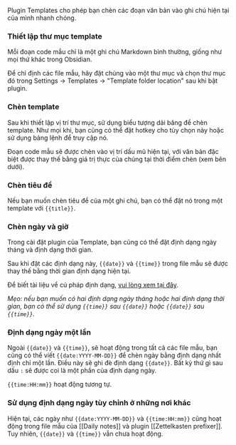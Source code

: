 Plugin Templates cho phép bạn chèn các đoạn văn bản vào ghi chú hiện tại của mình nhanh chóng.

### Thiết lập thư mục template

Mỗi đoạn code mẫu chỉ là một ghi chú Markdown bình thường, giống như mọi thứ khác trong Obsidian.

Để chỉ định các file mẫu, hãy đặt chúng vào một thư mục và chọn thư mục đó trong Settings → Templates → "Template folder location" sau khi bật plugin.

### Chèn template

Sau khi thiết lập vị trí thư mục, sử dụng biểu tượng dải băng để chèn template. Như mọi khi, bạn cũng có thể đặt hotkey cho tùy chọn này hoặc sử dụng bảng lệnh để truy cập nó.

Đoạn code mẫu sẽ được chèn vào vị trí dấu mũ hiện tại, với văn bản đặc biệt được thay thế bằng giá trị thực của chúng tại thời điểm chèn (xem bên dưới).

### Chèn tiêu đề

Nếu bạn muốn chèn tiêu đề của một ghi chú, bạn có thể đặt nó trong một template với `{{title}}`.

### Chèn ngày và giờ

Trong cài đặt plugin của Template, bạn cũng có thể đặt định dạng ngày tháng và định dạng thời gian.

Sau khi đặt các định dạng này, `{{date}}` và `{{time}}` trong file mẫu sẽ được thay thế bằng thời gian định dạng hiện tại.

Để biết tài liệu về cú pháp định dạng, [vui lòng xem tại đây](https://momentjs.com/docs/#/displaying/format/).

_Mẹo: nếu bạn muốn có hai định dạng ngày tháng hoặc hai định dạng thời gian, bạn có thể sử dụng `{{time}}` sau `{{date}}` hoặc `{{date}}` sau `{{time}}`._

### Định dạng ngày một lần

Ngoài `{{date}}` và `{{time}}`, sẽ hoạt động trong tất cả các file mẫu, bạn cũng có thể viết `{{date:YYYY-MM-DD}}` để chèn ngày bằng định dạng nhất định chỉ một lần. Điều này sẽ ghi đè định dạng `{{date}}`. Bất kỳ thứ gì sau dấu `:` sẽ được coi là một phần của định dạng ngày.

`{{time:HH:mm}}` hoạt động tương tự.

### Sử dụng định dạng ngày tùy chỉnh ở những nơi khác

Hiện tại, các ngày như `{{date:YYYY-MM-DD}}` và `{{time:HH:mm}}` cũng hoạt động trong file mẫu của [[Daily notes]] và plugin [[Zettelkasten prefixer]]. Tuy nhiên, `{{date}}` và `{{time}}` vẫn chưa hoạt động.
